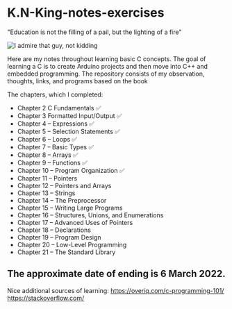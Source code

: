 # K.N-King-notes-exercises
 "Education is not the filling of a pail, but the lighting of a fire"

![I admire that guy, not kidding](https://i.kym-cdn.com/entries/icons/original/000/023/419/nerd_smoking.JPG)

  Here are my notes throughout learning basic C concepts. The goal of learning a C is to create Arduino projects and then move into C++ and embedded programming.
The repository consists of my observation, thoughts, links, and programs based on the book

The chapters, which I completed: 

* Chapter 2 C Fundamentals :white_check_mark:
* Chapter 3 Formatted Input/Output :white_check_mark:
* Chapter 4 – Expressions :white_check_mark:
* Chapter 5 – Selection Statements :white_check_mark:
* Chapter 6 – Loops :white_check_mark:
* Chapter 7 – Basic Types :white_check_mark:
* Chapter 8 – Arrays :white_check_mark:
* Chapter 9 – Functions :white_check_mark:
* Chapter 10 – Program Organization :white_check_mark:
* Chapter 11 – Pointers
* Chapter 12 – Pointers and Arrays
* Chapter 13 – Strings
* Chapter 14 – The Preprocessor
* Chapter 15 – Writing Large Programs
* Chapter 16 – Structures, Unions, and Enumerations
* Chapter 17 – Advanced Uses of Pointers
* Chapter 18 – Declarations
* Chapter 19 – Program Design
* Chapter 20 – Low-Level Programming
* Chapter 21 – The Standard Library


## The approximate date of ending is 6 March 2022.

Nice additional sources of learning:
https://overiq.com/c-programming-101/
https://stackoverflow.com/

